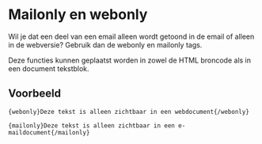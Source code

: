 # Mailonly en webonly

Wil je dat een deel van een email alleen wordt getoond in de email of
alleen in de webversie? Gebruik dan de webonly en mailonly tags.

Deze functies kunnen geplaatst worden in zowel de HTML broncode als in
een document tekstblok.

Voorbeeld
---------

`{webonly}Deze tekst is alleen zichtbaar in een webdocument{/webonly}`

`{mailonly}Deze tekst is alleen zichtbaar in een e-maildocument{/mailonly}`
